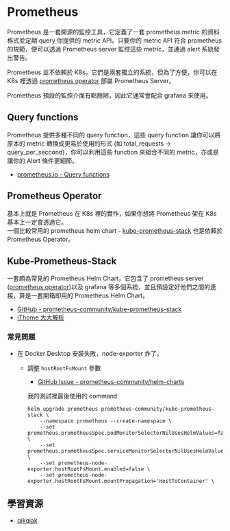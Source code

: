 # Prometheus
Prometheus 是一套開源的監控工具，它定義了一套 prometheus metric 的資料格式並定期 query 你提供的 metric API。只要你的 metric API 符合 prometheus 的規範，便可以透過 Prometheus server 監控這些 metric，並通過 alert 系統發出警告。

Prometheus 並不依賴於 K8s，它們是兩套獨立的系統，但為了方便，你可以在 K8s 裡透過 [prometheus operator](#prometheus-operator) 部屬 Prometheus Server。

Prometheus 預設的監控介面有點簡陋，因此它通常會配合 grafana 來使用。

## Query functions
Prometheus 提供多種不同的 query function，這些 query function 讓你可以將原本的 metric 轉換成更易於使用的形式 (如 total_requests -> query_per_seccond)，你可以利用這些 function 來組合不同的 metric，亦或是讓你的 Alert 條件更細節。
- [prometheus.io - Query functions][prometheus-query-functions]

## Prometheus Operator
基本上就是 Prometheus 在 K8s 裡的實作，如果你想將 Prometheus 架在 K8s 基本上一定會透過它。  
一個比較常用的 prometheus helm chart - [kube-prometheus-stack](#kube-prometheus-stack) 也是依賴於 Prometheus Operator。

## Kube-Prometheus-Stack
一套頗為常見的 Prometheus Helm Chart，它包含了 prometheus server ([prometheus operator](#prometheus-operator))以及 grafana 等多個系統，並且預設定好他們之間的連接，算是一套開箱即用的 Prometheus Helm Chart。
- [GitHub - prometheus-community/kube-prometheus-stack][kube-prometheus-stack-github]
- [iThome 大大解析][kube-prometheus-stack-guide]

### 常見問題
- 在 Docker Desktop 安裝失敗，node-exporter 炸了。
  - 調整 `hostRootFsMount` 參數
    - [GitHub Issue - prometheus-community/helm-charts][kube-prometheus-stack-issue]  
    
    我的測試裡最後使用的 command
    ```
    helm upgrade prometheus prometheus-community/kube-prometheus-stack \
        --namespace prometheus --create-namespace \
        --set prometheus.prometheusSpec.podMonitorSelectorNilUsesHelmValues=false \
        --set prometheus.prometheusSpec.serviceMonitorSelectorNilUsesHelmValues=false \
        --set prometheus-node-exporter.hostRootFsMount.enabled=false \
        --set prometheus-node-exporter.hostRootFsMount.mountPropagation='HostToContainer' \
    ```

## 學習資源
- [qikqiak][qikqiak-prometheus]



[kube-prometheus-stack-github]: https://github.com/prometheus-community/helm-charts/tree/main/charts/kube-prometheus-stack "github.com/prometheus-community/helm-charts/kube-prometheus-stack"
[kube-prometheus-stack-guide]: https://ithelp.ithome.com.tw/articles/10330704 "ithome/mikehsu0618"
[kube-prometheus-stack-issue]: https://github.com/prometheus-community/helm-charts/issues/467 "github.com/prometheus-community/helm-charts/kube-prometheus-stack - issue"
[qikqiak-prometheus]: https://www.qikqiak.com/k8strain2/monitor/prometheus/ "qikqiak.com/prometheus"
[prometheus-query-functions]: https://prometheus.io/docs/prometheus/latest/querying/functions/ "prometheus.io/docs/querying-functions"